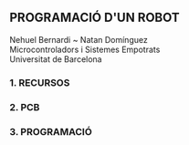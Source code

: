 ## PROGRAMACIÓ D'UN ROBOT

Nehuel Bernardi ~ Natan Domínguez  
Microcontroladors i Sistemes Empotrats  
Universitat de Barcelona  

### 1. RECURSOS


### 2. PCB


### 3. PROGRAMACIÓ

